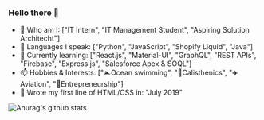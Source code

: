 ### Hello there 👋

- 🔭 Who am I: ["IT Intern", "IT Management Student", "Aspiring Solution Architecht"]
- 🌱 Languages I speak: ["Python", "JavaScript", "Shopify Liquid", "Java"]
- 👯 Currently learning: ["React.js", "Material-UI", "GraphQL", "REST APIs", "Firebase", "Express.js", "Salesforce Apex & SOQL"]
- 📫 Hobbies & Interests: ["🏊Ocean swimming", "💪Calisthenics", "✈️Aviation", "💼Entrepreneurship"]
- 👶 Wrote my first line of HTML/CSS in: "July 2019"


![Anurag's github stats](https://github-readme-stats.vercel.app/api?username=Mingyang-Li&show_icons=true&card_width=100%)

